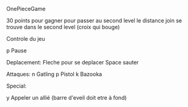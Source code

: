 OnePieceGame

30 points pour gagner pour passer au second level
le distance join se trouve dans le second level (croix qui bouge)

Controle du jeu

p Pause

Deplacement:
Fleche pour se deplacer
Space sauter

Attaques:
n Gatling
p Pistol
k Bazooka

Special:

y Appeler un allié (barre d'eveil doit etre à fond)
